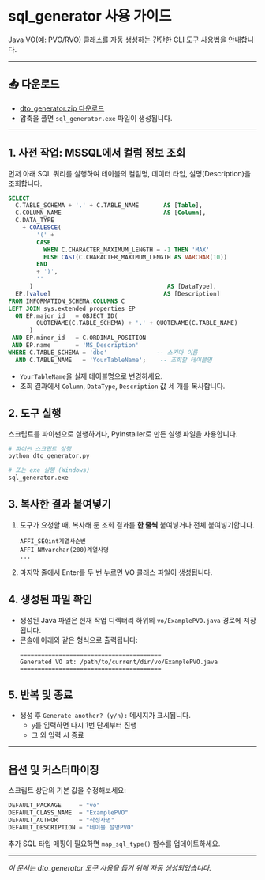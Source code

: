 # sql_generator 사용 가이드

Java VO(예: PVO/RVO) 클래스를 자동 생성하는 간단한 CLI 도구 사용법을 안내합니다.

---

## 📥 다운로드

- [dto_generator.zip 다운로드](https://github.com/keunoh/intelligence/releases/download/v2.1.1/dto_generator.zip)
- 압축을 풀면 `sql_generator.exe` 파일이 생성됩니다.
---

## 1. 사전 작업: MSSQL에서 컬럼 정보 조회

먼저 아래 SQL 쿼리를 실행하여 테이블의 컬럼명, 데이터 타입, 설명(Description)을 조회합니다.

```sql
SELECT
  C.TABLE_SCHEMA + '.' + C.TABLE_NAME       AS [Table],
  C.COLUMN_NAME                             AS [Column],
  C.DATA_TYPE
    + COALESCE(
        '(' +
        CASE
          WHEN C.CHARACTER_MAXIMUM_LENGTH = -1 THEN 'MAX'
          ELSE CAST(C.CHARACTER_MAXIMUM_LENGTH AS VARCHAR(10))
        END
        + ')',
        ''
      )                                      AS [DataType],
  EP.[value]                                AS [Description]
FROM INFORMATION_SCHEMA.COLUMNS C
LEFT JOIN sys.extended_properties EP
  ON EP.major_id   = OBJECT_ID(
        QUOTENAME(C.TABLE_SCHEMA) + '.' + QUOTENAME(C.TABLE_NAME)
      )
 AND EP.minor_id   = C.ORDINAL_POSITION
 AND EP.name       = 'MS_Description'
WHERE C.TABLE_SCHEMA = 'dbo'              -- 스키마 이름
  AND C.TABLE_NAME   = 'YourTableName';    -- 조회할 테이블명
```

- `YourTableName`을 실제 테이블명으로 변경하세요.
- 조회 결과에서 `Column`, `DataType`, `Description` 값 세 개를 복사합니다.

## 2. 도구 실행

스크립트를 파이썬으로 실행하거나, PyInstaller로 만든 실행 파일을 사용합니다.

```bash
# 파이썬 스크립트 실행
python dto_generator.py

# 또는 exe 실행 (Windows)
sql_generator.exe
```

## 3. 복사한 결과 붙여넣기

1. 도구가 요청할 때, 복사해 둔 조회 결과를 **한 줄씩** 붙여넣거나 전체 붙여넣기합니다.
   ```text
   AFFI_SEQint계열사순번
   AFFI_NMvarchar(200)계열사명
   ...
   ```
2. 마지막 줄에서 Enter를 두 번 누르면 VO 클래스 파일이 생성됩니다.

## 4. 생성된 파일 확인

- 생성된 Java 파일은 현재 작업 디렉터리 하위의 `vo/ExamplePVO.java` 경로에 저장됩니다.
- 콘솔에 아래와 같은 형식으로 출력됩니다:
  ```text
  ========================================
  Generated VO at: /path/to/current/dir/vo/ExamplePVO.java
  ========================================
  ```

## 5. 반복 및 종료

- 생성 후 `Generate another? (y/n):` 메시지가 표시됩니다.
  - `y`를 입력하면 다시 1번 단계부터 진행
  - 그 외 입력 시 종료

---

## 옵션 및 커스터마이징

스크립트 상단의 기본 값을 수정해보세요:

```python
DEFAULT_PACKAGE     = "vo"
DEFAULT_CLASS_NAME  = "ExamplePVO"
DEFAULT_AUTHOR      = "작성자명"
DEFAULT_DESCRIPTION = "테이블 설명PVO"
```

추가 SQL 타입 매핑이 필요하면 `map_sql_type()` 함수를 업데이트하세요.

---

*이 문서는 dto_generator 도구 사용을 돕기 위해 자동 생성되었습니다.*

